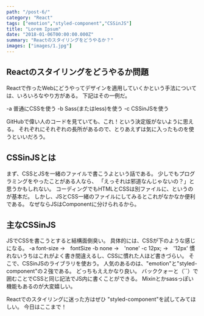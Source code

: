 ```yaml
---
path: "/post-6/"
category: "React"
tags: ["emotion","styled-component","CSSinJS"]
title: "Lorem Ipsum"
date: "2018-01-06T00:00:00.000Z"
summary: "Reactのスタイリングをどうやるか？"
images: ["images/1.jpg"]
---
```


## Reactのスタイリングをどうやるか問題

Reactで作ったWebにどうやってデザインを適用していくかという手法については、いろいろなやり方がある。
下記はその一例だ。

-a 普通にCSSを使う
-b Sass(またはless)を使う
-c CSSinJSを使う

GitHubで偉い人のコードを見ていても、これ！という決定版がないように思える。
それぞれにそれぞれの長所があるので、とりあえずは気に入ったものを使うといいだろう。

## CSSinJSとは

まず、CSSとJSを一緒のファイルで書こうよという話である。
少しでもプログラミングをやったことがある人なら、
「えっそれは邪道なんじゃないの？」と思うかもしれない。
コーディングでもHTMLとCSSは別ファイルに、というのが基本だ。
しかし、JSとCSS一緒のファイルにしてみるとこれがなかなか便利である。
なぜならJSはComponentに分けられるから。

## 主なCSSinJS

JSでCSSを書こうとすると結構面倒臭い。
具体的には、CSSが下のような感じになる。
-a font-size →　fontSize
-b none →　'none'
-c 12px; →　'12px'
慣れないうちはこれがよく書き間違えるし、CSSに慣れた人ほど書きづらい。
そこで、CSSinJSのライブラリを使おう。
人気のあるのは、"emotion"と"styled-component"の２強である。
どっちもええかなり良い。
バッククォーと（``）で囲むことでCSSと同じ記法でJS内に書くことができる。
Mixinとかsassっぽい機能もあるのが大変嬉しい。

Reactでのスタイリングに迷った方はぜひ
"styled-component"を試してみてほしい。
今日はここまで！


